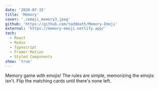 ```yaml
---
date: '2020-07-15'
title: 'Memory'
cover: './emoji_memory3.jpeg'
github: 'https://github.com/toddmath/Memory-Emoji'
external: 'https://memory-emoji.netlify.app/'
tech:
  - React
  - Redux
  - Typescript
  - Framer-Motion
  - Styled Components
show: 'true'
---
```


Memory game with emojis! The rules are simple, memorizing the emojis isn't. Flip the matching cards until there's none left.
